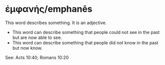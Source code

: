 # ἐμφανής/emphanēs
This word describes something. It is an adjective.
* This word can describe something that people could not see in the past but are now able to see.
* This word can describe something that people did not know in the past but now know.

See: Acts 10:40; Romans 10:20

